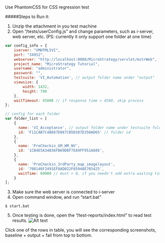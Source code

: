 Use PhantomCSS for CSS regression test

#####Steps to Run it:
1.	Unzip the attachment in you test machine
2.	Open “/tests/userConfig.js” and change parameters, such as i-server, web server, etc. (PS: currently it only support one folder at one time)
```js
var config_info = {
    iserver: "VMHTML5VI",
    port: "34952",
    webserver: "http://localhost:8080/MicroStrategy/servlet/mstrWeb",
    project_name: "MicroStrategy Tutorial",
    username: "administrator",
    password: "",
    testsuite: 'VI_Automation', // output folder name under "output"
    viewsize: {
        width: 1432,
        height: 790
    },
    waitTimeout: 45000 // if response time > 4500, skip process
};

// config for each folder
var folder_list = [
    {
      name: 'VI_Acceptance', // output folder name under testsuite folder
      id: 'F11CAB7C4B887D887CB5D387D350AD65' // folder id
    },
    {
      name: 'PreCheckin_GM_HM_NV',
      id: '1CB4E5A34B36FB69DBF7EA9FF951A686',
    },
    {
      name: 'PreCheckin_3rdParty_map_imagelayout',
      id: '708146F2491EF8AD022F65948E705425',
      waitTime: 60000 // must > 0, if you needn't add extra waiting time after waitbox disappears, just remove this prop
    }
];
```

3.	Make sure the web server is connected to i-server
4.	Open command window, and run “start.bat”
```
$ start.bat
```

5.	Once testing is done, open the “/test-reports/index.html” to read test results.
 ![Alt text](./xx.png)


Click one of the rows in table, you will see the corresponding screenshots, baseline + output + fail from top to bottom.

